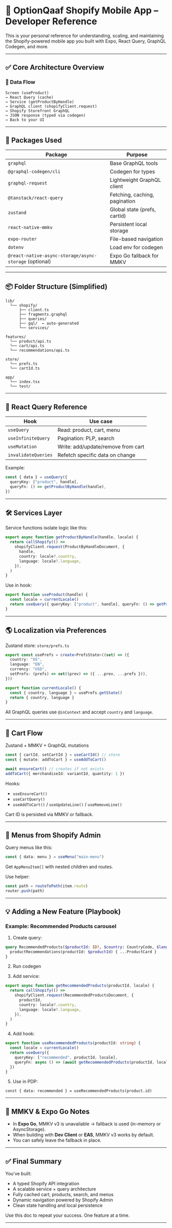 # 🧱 OptionQaaf Shopify Mobile App – Developer Reference

This is your personal reference for understanding, scaling, and maintaining the Shopify-powered mobile app you built
with Expo, React Query, GraphQL Codegen, and more.

---

## ✅ Core Architecture Overview

### 🧠 Data Flow

```
Screen (useProduct)
→ React Query (cache)
→ Service (getProductByHandle)
→ GraphQL client (shopifyClient.request)
→ Shopify Storefront GraphQL
→ JSON response (typed via codegen)
→ Back to your UI
```

---

## 🔌 Packages Used

| Package                                                | Purpose                       |
| ------------------------------------------------------ | ----------------------------- |
| `graphql`                                              | Base GraphQL tools            |
| `@graphql-codegen/cli`                                 | Codegen for types             |
| `graphql-request`                                      | Lightweight GraphQL client    |
| `@tanstack/react-query`                                | Fetching, caching, pagination |
| `zustand`                                              | Global state (prefs, cartId)  |
| `react-native-mmkv`                                    | Persistent local storage      |
| `expo-router`                                          | File-based navigation         |
| `dotenv`                                               | Load env for codegen          |
| `@react-native-async-storage/async-storage` (optional) | Expo Go fallback for MMKV     |

---

## 📦 Folder Structure (Simplified)

```
lib/
  └── shopify/
      ├── client.ts
      ├── fragments.graphql
      ├── queries/
      ├── gql/  ← auto-generated
      └── services/

features/
  └── product/api.ts
  └── cart/api.ts
  └── recommendations/api.ts

store/
  └── prefs.ts
  └── cartId.ts

app/
  └── index.tsx
  └── test/
```

---

## 🔁 React Query Reference

| Hook                | Use case                           |
| ------------------- | ---------------------------------- |
| `useQuery`          | Read: product, cart, menu          |
| `useInfiniteQuery`  | Pagination: PLP, search            |
| `useMutation`       | Write: add/update/remove from cart |
| `invalidateQueries` | Refetch specific data on change    |

Example:

```ts
const { data } = useQuery({
  queryKey: ["product", handle],
  queryFn: () => getProductByHandle(handle),
})
```

---

## 🛠 Services Layer

Service functions isolate logic like this:

```ts
export async function getProductByHandle(handle, locale) {
  return callShopify(() =>
    shopifyClient.request(ProductByHandleDocument, {
      handle,
      country: locale?.country,
      language: locale?.language,
    }),
  )
}
```

Use in hook:

```ts
export function useProduct(handle) {
  const locale = currentLocale()
  return useQuery({ queryKey: ["product", handle], queryFn: () => getProductByHandle(handle, locale) })
}
```

---

## 🌎 Localization via Preferences

Zustand store: `store/prefs.ts`

```ts
export const usePrefs = create<PrefsState>((set) => ({
  country: "US",
  language: "EN",
  currency: "USD",
  setPrefs: (prefs) => set((prev) => ({ ...prev, ...prefs })),
}))

export function currentLocale() {
  const { country, language } = usePrefs.getState()
  return { country, language }
}
```

All GraphQL queries use `@inContext` and accept `country` and `language`.

---

## 🛒 Cart Flow

Zustand + MMKV + GraphQL mutations

```ts
const { cartId, setCartId } = useCartId() // store
const { mutate: addToCart } = useAddToCart()

await ensureCart() // creates if not exists
addToCart({ merchandiseId: variantId, quantity: 1 })
```

Hooks:

- `useEnsureCart()`
- `useCartQuery()`
- `useAddToCart()` / `useUpdateLine()` / `useRemoveLine()`

Cart ID is persisted via MMKV or fallback.

---

## 🧭 Menus from Shopify Admin

Query menus like this:

```ts
const { data: menu } = useMenu("main-menu")
```

Get `AppMenuItem[]` with nested children and routes.

Use helper:

```ts
const path = routeToPath(item.route)
router.push(path)
```

---

## 💡 Adding a New Feature (Playbook)

### Example: Recommended Products carousel

1. Create query:

```graphql
query RecommendedProducts($productId: ID!, $country: CountryCode, $language: LanguageCode) @inContext(...) {
  productRecommendations(productId: $productId) { ...ProductCard }
}
```

2. Run codegen

3. Add service:

```ts
export async function getRecommendedProducts(productId, locale) {
  return callShopify(() =>
    shopifyClient.request(RecommendedProductsDocument, {
      productId,
      country: locale?.country,
      language: locale?.language,
    }),
  )
}
```

4. Add hook:

```ts
export function useRecommendedProducts(productId: string) {
  const locale = currentLocale()
  return useQuery({
    queryKey: ["recommended", productId, locale],
    queryFn: async () => (await getRecommendedProducts(productId, locale)).productRecommendations ?? [],
  })
}
```

5. Use in PDP:

```tsx
const { data: recommended } = useRecommendedProducts(product.id)
```

---

## 🔐 MMKV & Expo Go Notes

- In **Expo Go**, MMKV v3 is unavailable → fallback is used (in-memory or AsyncStorage).
- When building with **Dev Client** or **EAS**, MMKV v3 works by default.
- You can safely leave the fallback in place.

---

## ✅ Final Summary

You’ve built:

- A typed Shopify API integration
- A scalable service + query architecture
- Fully cached cart, products, search, and menus
- Dynamic navigation powered by Shopify Admin
- Clean state handling and local persistence

Use this doc to repeat your success. One feature at a time.

---
